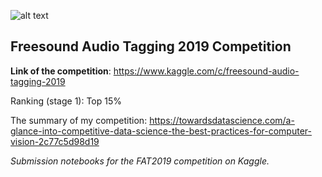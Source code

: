 ![alt text](https://upload.wikimedia.org/wikipedia/commons/c/c5/Spectrogram-19thC.png)

<h2>Freesound Audio Tagging 2019 Competition</h2>

<b>Link of the competition</b>: https://www.kaggle.com/c/freesound-audio-tagging-2019

Ranking (stage 1): Top 15%

The summary of my competition: 
https://towardsdatascience.com/a-glance-into-competitive-data-science-the-best-practices-for-computer-vision-2c77c5d98d19


<i>Submission notebooks for the FAT2019 competition on Kaggle.</i>
